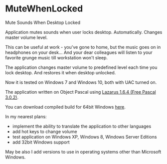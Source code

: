 # MuteWhenLocked
Mute Sounds When Desktop Locked

Application mutes sounds when user locks desktop. Automatically. Changes master volume level.

This can be useful at work - you've gone to home, but the music goes on in headphones on your desk...
And your dear colleagues will listen to your favorite grunge music till workstation won't sleep.

The application changes master volume to predefined level each time you lock desktop. And restores it when desktop unlocked.

Now it is tested on Windows 7 and Windows 10, both with UAC turned on.

The application written on Object Pascal using [Lazarus 1.6.4 (Free Pascal 3.0.2)](https://www.lazarus-ide.org/).

You can download compiled build for 64bit Windows [here](http://elcoder.ru/files/lockmute.zip).

In my nearest plans:
* implement the ability to translate the application to other languages
* add hot keys to change volume
* test application on Windows XP, Windows 8, Windows Server Editions
* add 32bit Windows support

May be also I add versions to use in operating systems other than Microsoft Windows.
